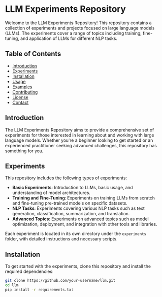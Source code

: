 # LLM Experiments Repository

Welcome to the LLM Experiments Repository! This repository contains a collection of experiments and projects focused on large language models (LLMs). The experiments cover a range of topics including training, fine-tuning, and application of LLMs for different NLP tasks.

## Table of Contents

- [Introduction](#introduction)
- [Experiments](#experiments)
- [Installation](#installation)
- [Usage](#usage)
- [Examples](#examples)
- [Contributing](#contributing)
- [License](#license)
- [Contact](#contact)

## Introduction

The LLM Experiments Repository aims to provide a comprehensive set of experiments for those interested in learning about and working with large language models. Whether you're a beginner looking to get started or an experienced practitioner seeking advanced challenges, this repository has something for you.

## Experiments

This repository includes the following types of experiments:

- **Basic Experiments**: Introduction to LLMs, basic usage, and understanding of model architectures.
- **Training and Fine-Tuning**: Experiments on training LLMs from scratch and fine-tuning pre-trained models on specific datasets.
- **NLP Tasks**: Experiments covering various NLP tasks such as text generation, classification, summarization, and translation.
- **Advanced Topics**: Experiments on advanced topics such as model optimization, deployment, and integration with other tools and libraries.

Each experiment is located in its own directory under the `experiments` folder, with detailed instructions and necessary scripts.

## Installation

To get started with the experiments, clone this repository and install the required dependencies:

```sh
git clone https://github.com/your-username/llm.git
cd llm
pip install -r requirements.txt
